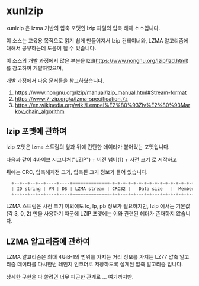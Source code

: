 # xunlzip

xunlzip 은 lzma 기반의 압축 포맷인 lzip 파일의 압축 해제 소스입니다.

이 소스는 교육용 목적으로 읽기 쉽게 만들어져서 lzip 컨테이너와, LZMA 알고리즘에 대해서 공부하는데 도움이 될 수 있습니다.

이 소스의 개발 과정에서 많은 부분을 lzd(https://www.nongnu.org/lzip/lzd.html) 를 참고하여 개발하였으며, 

개발 과정에서 다음 문서들을 참고하였습니다.

1. https://www.nongnu.org/lzip/manual/lzip_manual.html#Stream-format
2. https://www.7-zip.org/a/lzma-specification.7z
3. https://en.wikipedia.org/wiki/Lempel%E2%80%93Ziv%E2%80%93Markov_chain_algorithm



## lzip 포맷에 관하여 
lzip 포맷은 lzma 스트림의 앞과 뒤에 간단한 데이타가 붙어있는 포맷입니다.

다음과 같이 4바이브 시그니쳐("LZIP") + 버전 넘버(1) + 사전 크기 로 시작하고

뒤에는 CRC, 압축해제전 크기, 압축된 크기 정보가 들어 있습니다.

```c
  +--+--+--+--+----+----+=============+-+-+-+-+-+-+-+-+-+-+-+-+-+-+-+-+-+-+-+-+
  | ID string | VN | DS | LZMA stream | CRC32 |   Data size   |  Member size  |
  +--+--+--+--+----+----+=============+-+-+-+-+-+-+-+-+-+-+-+-+-+-+-+-+-+-+-+-+
```

LZMA 스트림은 사전 크기 이외에도 lc, lp, pb 정보가 필요하지만, lzip 에서는 기본값(각 3, 0, 2) 만을 사용하기 때문에
LZIP 포맷에는 이와 관련된 헤더가 존재하지 않습니다.


## LZMA 알고리즘에 관하여

LZMA 알고리즘은 최대 4GiB-1의 범위를 가지는 거리 정보를 가지는 LZ77 압축 알고리즘 데이타를 다시한번 레인지 인코더로 저장하도록 설계된 압축 알고리즘 입니다.

상세한 구현을 다 쓸려면 너무 피곤한 관계로 ... 여기까지만.



